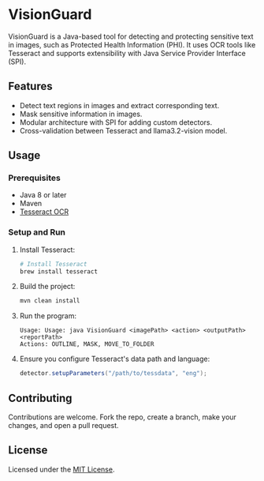 # VisionGuard

VisionGuard is a Java-based tool for detecting and protecting sensitive text in images, such as Protected Health Information (PHI). It uses OCR tools like Tesseract and supports extensibility with Java Service Provider Interface (SPI).

## Features

- Detect text regions in images and extract corresponding text.
- Mask sensitive information in images.
- Modular architecture with SPI for adding custom detectors.
- Cross-validation between Tesseract and llama3.2-vision model.

## Usage

### Prerequisites
- Java 8 or later
- Maven
- [Tesseract OCR](https://github.com/tesseract-ocr/tessdata)

### Setup and Run

1. Install Tesseract:

   ```sh
   # Install Tesseract
   brew install tesseract
   ```

2. Build the project:

   ```sh
   mvn clean install
   ```

3. Run the program:

   ```
   Usage: Usage: java VisionGuard <imagePath> <action> <outputPath> <reportPath>
   Actions: OUTLINE, MASK, MOVE_TO_FOLDER
   ```
   
   <!-- cp /usr/local/lib/libtesseract.dylib /Library/Java/JavaVirtualMachines/jdk-21.jdk/Contents/Home/lib/ -->
   
3. Ensure you configure Tesseract's data path and language:

   ```java
   detector.setupParameters("/path/to/tessdata", "eng");
   ```

## Contributing

Contributions are welcome. Fork the repo, create a branch, make your changes, and open a pull request.

## License

Licensed under the [MIT License](LICENSE).

<br>
